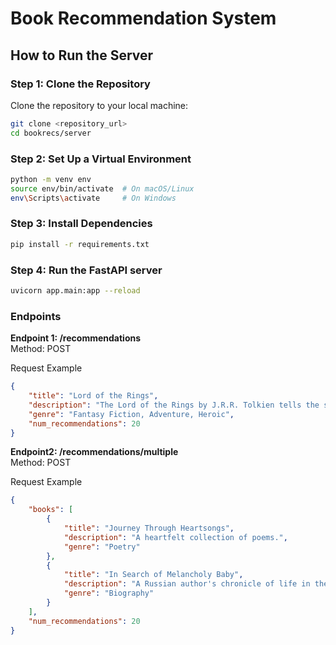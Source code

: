 # Book Recommendation System

## How to Run the Server

### Step 1: Clone the Repository
Clone the repository to your local machine:

```bash
git clone <repository_url>
cd bookrecs/server
```

### Step 2: Set Up a Virtual Environment
```bash
python -m venv env
source env/bin/activate  # On macOS/Linux
env\Scripts\activate     # On Windows
```

### Step 3: Install Dependencies
```bash
pip install -r requirements.txt
```

### Step 4: Run the FastAPI server
```bash
uvicorn app.main:app --reload
```

### Endpoints
**Endpoint 1: /recommendations** \
Method: POST

Request Example
```json
{
    "title": "Lord of the Rings",
    "description": "The Lord of the Rings by J.R.R. Tolkien tells the story of the War of the Ring in the fictional world of Middle-earth. The long novel, commonly published as three volumes and mistakenly called a trilogy, centers around the magical One Ring, which was discovered by Bilbo Baggins in the earlier novel The Hobbit.",
    "genre": "Fantasy Fiction, Adventure, Heroic",
    "num_recommendations": 20
}
```

**Endpoint2: /recommendations/multiple** \
Method: POST

Request Example
```json
{
    "books": [
        {
            "title": "Journey Through Heartsongs",
            "description": "A heartfelt collection of poems.",
            "genre": "Poetry"
        },
        {
            "title": "In Search of Melancholy Baby",
            "description": "A Russian author's chronicle of life in the US.",
            "genre": "Biography"
        }
    ],
    "num_recommendations": 20
}
```